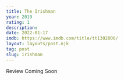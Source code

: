 ```yaml
---
title: The Irishman
year: 2019
rating: 1
description: 
date: 2022-01-17
imdb: https://www.imdb.com/title/tt1302006/
layout: layouts/post.njk
tag: post
slug: irishman
---
```


Review Coming Soon